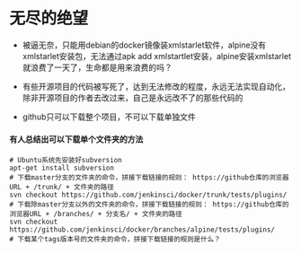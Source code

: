 # 无尽的绝望

* 被逼无奈，只能用debian的docker镜像装xmlstarlet软件，alpine没有xmlstarlet安装包，无法通过apk add xmlstartlet安装，alpine安装xmlstarlet就浪费了一天了，生命都是用来浪费的吗？
* 有些开源项目的代码被写死了，达到无法修改的程度，永远无法实现自动化，除非开源项目的作者去改过来，自己是永远改不了的那些代码的


* github只可以下载整个项目，不可以下载单独文件
#### 有人总结出可以下载单个文件夹的方法
```
# Ubuntu系统先安装好subversion
apt-get install subversion
# 下载master分支的文件夹的命令，拼接下载链接的规则： https://github仓库的浏览器URL + /trunk/ + 文件夹的路径
svn checkout https://github.com/jenkinsci/docker/trunk/tests/plugins/
# 下载除master分支以外的文件夹的命令，拼接下载链接的规则： https://github仓库的浏览器URL + /branches/ + 分支名/ + 文件夹的路径
svn checkout https://github.com/jenkinsci/docker/branches/alpine/tests/plugins/
# 下载某个tags版本号的文件夹的命令，拼接下载链接的规则是什么？
```